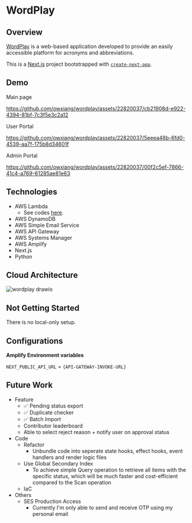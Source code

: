# WordPlay

## Overview

[WordPlay](https://main.d36gsd7ijqrswq.amplifyapp.com/) is a web-based application developed to provide an easily accessible platform for acronyms and abbreviations.

This is a [Next.js](https://nextjs.org/) project bootstrapped with [`create-next-app`](https://github.com/vercel/next.js/tree/canary/packages/create-next-app).

## Demo

Main page

https://github.com/owxiang/wordplay/assets/22820037/cb21908d-e922-4394-81bf-7c3f5e3c2a12


User Portal

https://github.com/owxiang/wordplay/assets/22820037/5eeea48b-6fd0-4539-aa7f-175b8d34601f


Admin Portal

https://github.com/owxiang/wordplay/assets/22820037/00f2c5ef-7866-41c4-a769-61285ae81e63


## Technologies

- AWS Lambda
  - See codes [here](https://github.com/owxiang/wordplay/tree/main/aws).
- AWS DynamoDB
- AWS Simple Email Service
- AWS API Gateway
- AWS Systems Manager
- AWS Amplify
- Next.js
- Python

## Cloud Architecture

![wordplay drawio](https://github.com/owxiang/wordplay/assets/22820037/50af6a64-56b5-4172-8c70-930c1926d32b)

## Not Getting Started

There is no local-only setup.

## Configurations

**Amplify Environment variables**

`NEXT_PUBLIC_API_URL` = `{API-GATEWAY-INVOKE-URL}`

## Future Work

- Feature
  - :white_check_mark: Pending status export
  - :white_check_mark: Duplicate checker
  - :white_check_mark: Batch Import
  - Contributor leaderboard
  - Able to select reject reason + notify user on approval status
- Code
  - Refactor
    - Unbundle code into seperate state hooks, effect hooks, event handlers and render logic files
  - Use Global Secondary Index
    - To achieve simple Query operation to retrieve all items with the specific status, which will be much faster and cost-efficient compared to the Scan operation
  - IaC
- Others
  - SES Production Access
    - Currently I'm only able to send and receive OTP using my personal email
